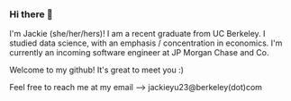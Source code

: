 ### Hi there 👋

<!--
**yujackie/yujackie** is a ✨ _special_ ✨ repository because its `README.md` (this file) appears on your GitHub profile.

Here are some ideas to get you started:

- 🔭 I’m currently working on ...
- 🌱 I’m currently learning ...
- 👯 I’m looking to collaborate on ...
- 🤔 I’m looking for help with ...
- 💬 Ask me about ...
- 📫 How to reach me: ...
- 😄 Pronouns: ...
- ⚡ Fun fact: ...
-->

I'm Jackie (she/her/hers)! I am a recent graduate from UC Berkeley. I studied data science, with an emphasis / concentration in economics. I'm currently an incoming software engineer at JP Morgan Chase and Co. 

Welcome to my github! It's great to meet you :) 

Feel free to reach me at my email --> jackieyu23@berkeley(dot)com